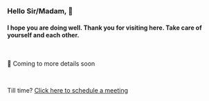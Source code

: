 ### Hello Sir/Madam, 👋

#### I hope you are doing well. Thank you for visiting here. Take care of yourself and each other.

<br/>

💬 Coming to more details soon

<br/>

Till time?
[Click here to schedule a meeting](https://tawk.to/0fc4e6a1ffc4e4256dec4d3e24c3ff7201f58c00)


<!--
Here are some ideas to get you started:

- 🔭 I’m currently working on ...
- 🌱 I’m currently learning ...
- 👯 I’m looking to collaborate on ...
- 🤔 I’m looking for help with ...
- 💬 Ask me about ...
- 📫 How to reach me: ...
- 😄 Pronouns: ...
- ⚡ Fun fact: ...
-->
